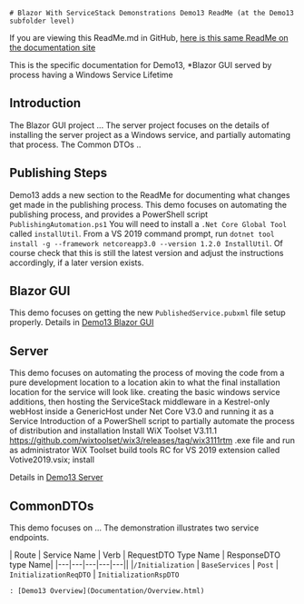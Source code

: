 	# Blazor With ServiceStack Demonstrations Demo13 ReadMe (at the Demo13 subfolder level)
If you are viewing this ReadMe.md in GitHub, [here is this same ReadMe on the documentation site](ReadMe.html)

This is the specific documentation for Demo13, *Blazor GUI served by process having a Windows Service Lifetime

## Introduction
The Blazor GUI project ...
The server project focuses on the details of installing the server project as a Windows service, and partially automating that process.
The Common DTOs ..

## Publishing Steps
Demo13 adds a new section to the ReadMe for documenting what changes get made in the publishing process.
This demo focuses on automating the publishing process, and provides a PowerShell script `PublishingAutomation.ps1`
You will need to install a `.Net Core Global Tool` called `installUtil`. From a VS 2019 command prompt, run `dotnet tool install -g --framework netcoreapp3.0 --version 1.2.0 InstallUtil`. Of course check that this is still the latest version and adjust the instructions accordingly, if a later version exists.

## Blazor GUI
This demo focuses on getting the new `PublishedService.pubxml` file setup properly.
Details in [Demo13 Blazor GUI](GUI/ReadMe.html)

## Server
This demo focuses on automating the process of moving the code from a pure development location to a location akin to what the final installation location for the service will look like.
creating the basic windows service additions, then hosting the ServiceStack middleware in a Kestrel-only webHost inside a GenericHost under Net Core V3.0 and running it as a Service
Introduction of a PowerShell script to partially automate the process of distribution and installation
Install WiX Toolset V3.11.1 https://github.com/wixtoolset/wix3/releases/tag/wix3111rtm .exe file and run as administrator
WiX Toolset build tools RC for VS 2019 extension called Votive2019.vsix; install

Details in [Demo13 Server](Server/ReadMe.html)

## CommonDTOs
This demo focuses on ...
The demonstration illustrates two service endpoints. 

| Route | Service Name | Verb | RequestDTO Type Name | ResponseDTO type Name|
|---|---|---|---|---||
|`/Initialization` | `BaseServices` | `Post` | `InitializationReqDTO` | `InitializationRspDTO`

	
	: [Demo13 Overview](Documentation/Overview.html)
